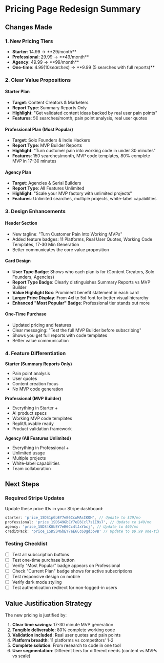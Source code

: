 # Pricing Page Redesign Summary

## Changes Made

### 1. **New Pricing Tiers**
- **Starter**: $14.99 → **$29/month**
- **Professional**: $29.99 → **$49/month**
- **Agency**: $49.99 → **$99/month**
- **One-time**: $4.99 (10 searches) → **$9.99 (5 searches with full reports)**

### 2. **Clear Value Propositions**

#### Starter Plan
- **Target**: Content Creators & Marketers
- **Report Type**: Summary Reports Only
- **Highlight**: "Get validated content ideas backed by real user pain points"
- **Features**: 50 searches/month, pain point analysis, real user quotes

#### Professional Plan (Most Popular)
- **Target**: Solo Founders & Indie Hackers
- **Report Type**: MVP Builder Reports
- **Highlight**: "Turn customer pain into working code in under 30 minutes"
- **Features**: 150 searches/month, MVP code templates, 80% complete MVP in 17-30 minutes

#### Agency Plan
- **Target**: Agencies & Serial Builders
- **Report Type**: All Features Unlimited
- **Highlight**: "Scale your MVP factory with unlimited projects"
- **Features**: Unlimited searches, multiple projects, white-label capabilities

### 3. **Design Enhancements**

#### Header Section
- New tagline: "Turn Customer Pain Into Working MVPs"
- Added feature badges: 11 Platforms, Real User Quotes, Working Code Templates, 17-30 Min Generation
- Better communicates the core value proposition

#### Card Design
- **User Type Badge**: Shows who each plan is for (Content Creators, Solo Founders, Agencies)
- **Report Type Badge**: Clearly distinguishes Summary Reports vs MVP Builder
- **Value Highlight Box**: Prominent benefit statement in each card
- **Larger Price Display**: From 4xl to 5xl font for better visual hierarchy
- **Enhanced "Most Popular" Badge**: Professional tier stands out more

#### One-Time Purchase
- Updated pricing and features
- Clear messaging: "Test the full MVP Builder before subscribing"
- Shows you get full reports with code templates
- Better value communication

### 4. **Feature Differentiation**

**Starter (Summary Reports Only)**
- Pain point analysis
- User quotes
- Content creation focus
- No MVP code generation

**Professional (MVP Builder)**
- Everything in Starter +
- AI product specs
- Working MVP code templates
- Replit/Lovable ready
- Product validation framework

**Agency (All Features Unlimited)**
- Everything in Professional +
- Unlimited usage
- Multiple projects
- White-label capabilities
- Team collaboration

## Next Steps

### Required Stripe Updates
Update these price IDs in your Stripe dashboard:
```typescript
starter: 'price_1SDS1pGbEY7eE6CcwMAsIKOH', // Update to $29/mo
professional: 'price_1SDS49GbEY7eE6Ccl7s1I9s7', // Update to $49/mo
agency: 'price_1SDS4KGbEY7eE6Cc4tJxYbcj', // Update to $99/mo
creditPack: 'price_1SDS5MGbEY7eE6Cc6Dgd3ovB' // Update to $9.99 one-time
```

### Testing Checklist
- [ ] Test all subscription buttons
- [ ] Test one-time purchase button
- [ ] Verify "Most Popular" badge appears on Professional
- [ ] Check "Current Plan" badge shows for active subscriptions
- [ ] Test responsive design on mobile
- [ ] Verify dark mode styling
- [ ] Test authentication redirect for non-logged-in users

## Value Justification Strategy

The new pricing is justified by:
1. **Clear time savings**: 17-30 minute MVP generation
2. **Tangible deliverable**: 80% complete working code
3. **Validation included**: Real user quotes and pain points
4. **Platform breadth**: 11 platforms vs competitors' 1-2
5. **Complete solution**: From research to code in one tool
6. **User segmentation**: Different tiers for different needs (content vs MVPs vs scale)
